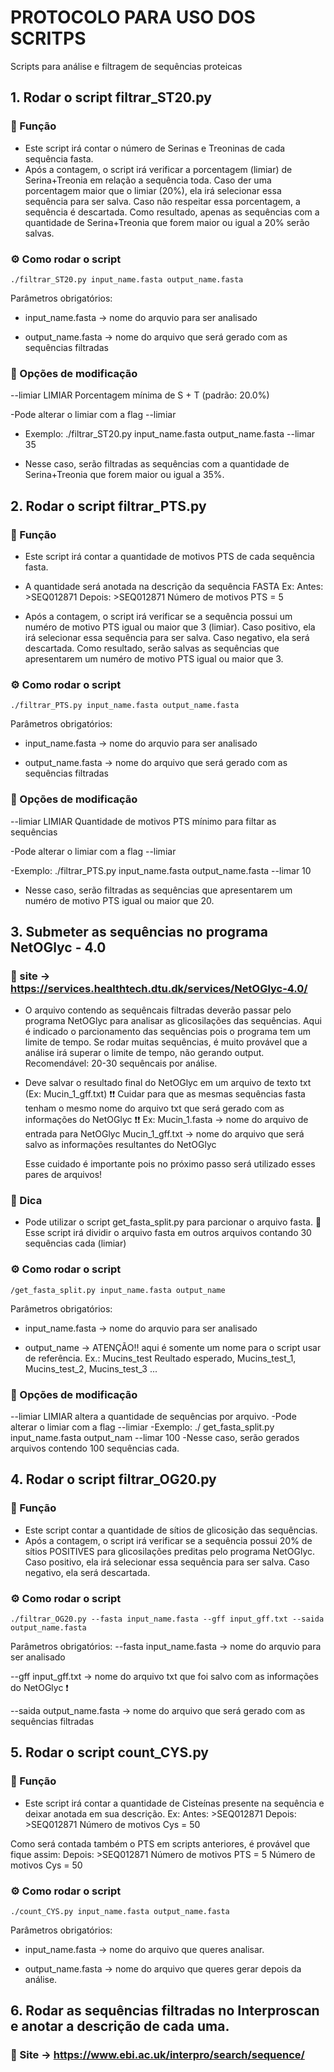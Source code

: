 # PROTOCOLO PARA USO DOS SCRITPS
Scripts para análise e filtragem de sequências proteicas

## 1. Rodar o script filtrar_ST20.py
### 🧩 Função
- Este script irá contar o número de Serinas e Treoninas de cada sequência fasta. 
- Após a contagem, o script irá verificar a porcentagem (limiar) de Serina+Treonia em relação a sequência toda.
 	Caso der uma porcentagem maior que o limiar (20%), ela irá selecionar essa sequência para ser salva.
	Caso não respeitar essa porcentagem, a sequência é descartada.
	Como resultado, apenas as sequências com a quantidade de Serina+Treonia que forem maior ou igual a 20% serão salvas.

### ⚙️ Como rodar o script
	./filtrar_ST20.py input_name.fasta output_name.fasta 
Parâmetros obrigatórios:
- input_name.fasta -> nome do arquvio para ser analisado
  
- output_name.fasta -> nome do arquivo que será gerado com as sequências filtradas

### 🧠 Opções de modificação
--limiar LIMIAR  Porcentagem mínima de S + T (padrão: 20.0%)

-Pode alterar o limiar com a flag --limiar

- Exemplo: ./filtrar_ST20.py input_name.fasta output_name.fasta --limar 35

- Nesse caso, serão filtradas as sequências com a quantidade de Serina+Treonia que forem maior ou igual a 35%.


## 2. Rodar o script filtrar_PTS.py
### 🧩 Função
- Este script irá contar a quantidade de motivos PTS de cada sequência fasta.
- A quantidade será anotada na descrição da sequência FASTA
	Ex: 
	Antes:  >SEQ012871
	Depois: >SEQ012871 Número de motivos PTS = 5

- Após a contagem, o script irá verificar se a sequência possui um numéro de motivo PTS igual ou maior que 3 (limiar).
	Caso positivo, ela irá selecionar essa sequência para ser salva.
	Caso negativo, ela será descartada.
	Como resultado, serão salvas as sequências que apresentarem um numéro de motivo PTS igual ou maior que 3.

### ⚙️ Como rodar o script
	./filtrar_PTS.py input_name.fasta output_name.fasta 
Parâmetros obrigatórios:
- input_name.fasta -> nome do arquvio para ser analisado
  
- output_name.fasta -> nome do arquivo que será gerado com as sequências filtradas

### 🧠 Opções de modificação
--limiar LIMIAR  Quantidade de motivos PTS mínimo para filtar as sequências

-Pode alterar o limiar com a flag --limiar

-Exemplo: ./filtrar_PTS.py input_name.fasta output_name.fasta --limar 10
                
- Nesse caso, serão filtradas as sequências que apresentarem um numéro de motivo PTS igual ou maior que 20.


##  3. Submeter as sequências no programa NetOGlyc - 4.0
### 🧩 site -> https://services.healthtech.dtu.dk/services/NetOGlyc-4.0/

- O arquivo contendo as sequêncais filtradas deverão passar pelo programa NetOGlyc para analisar as glicosilações das sequências.
	Aqui é indicado o parcionamento das sequências pois o programa tem um limite de tempo. Se rodar muitas sequências, é muito provável que a análise irá superar o limite de tempo, não gerando output.
		Recomendável: 20-30 sequêncais por análise.

- Deve salvar o resultado final do NetOGlyc em um arquivo de texto txt (Ex: Mucin_1_gff.txt)
	❗❗ Cuidar para que as mesmas sequências fasta tenham o mesmo nome do arquivo txt que será gerado com as informações do NetOGlyc ❗❗
	Ex: Mucin_1.fasta -> nome do arquivo de entrada para NetOGlyc
	    Mucin_1_gff.txt -> nome do arquivo que será salvo as informações resultantes do NetOGlyc

	Esse cuidado é importante pois no próximo passo será utilizado esses pares de arquivos!

### 🧠 Dica
- Pode utilizar o script get_fasta_split.py para parcionar o arquivo fasta.
	🧩 Esse script irá dividir o arquivo fasta em outros arquivos contando 30 sequências cada (limiar)

### ⚙️ Como rodar o script
	/get_fasta_split.py input_name.fasta output_name
Parâmetros obrigatórios:
- input_name.fasta -> nome do arquvio para ser analisado

- output_name -> ATENÇÃO!! aqui é somente um nome para o script usar de referência.
	Ex.: Mucins_test
	Reultado esperado, Mucins_test_1, Mucins_test_2, Mucins_test_3 ...	
	
### 🧠 Opções de modificação
--limiar LIMIAR  altera a quantidade de sequências por arquivo. 
-Pode alterar o limiar com a flag --limiar
-Exemplo: ./ get_fasta_split.py input_name.fasta output_nam --limar 100 
-Nesse caso, serão gerados arquivos contendo 100 sequências cada.


## 4. Rodar o script filtrar_OG20.py
### 🧩 Função
- Este script contar a quantidade de sítios de glicosição das sequências. 
- Após a contagem, o script irá verificar se a sequência possui 20% de sítios POSITIVES para glicosilações preditas pelo programa NetOGlyc.
        Caso positivo, ela irá selecionar essa sequência para ser salva.
        Caso negativo, ela será descartada.

### ⚙️ Como rodar o script
	./filtrar_OG20.py --fasta input_name.fasta --gff input_gff.txt --saida output_name.fasta
Parâmetros obrigatórios:
--fasta input_name.fasta -> nome do arquvio para ser analisado

--gff input_gff.txt -> nome do arquivo txt que foi salvo com as informações do NetOGlyc ❗

--saida output_name.fasta -> nome do arquivo que será gerado com as sequências filtradas


## 5. Rodar o script count_CYS.py
### 🧩 Função
- Este script irá contar a quantidade de Cisteínas presente na sequência e deixar anotada em sua descrição.
       Ex:
        Antes:  >SEQ012871
        Depois: >SEQ012871 Número de motivos Cys = 50

Como será contada também o PTS em scripts anteriores, é provável que fique assim:
	Depois: >SEQ012871 Número de motivos PTS = 5 Número de motivos Cys = 50

### ⚙️ Como rodar o script
	./count_CYS.py input_name.fasta output_name.fasta
Parâmetros obrigatórios:
- input_name.fasta -> nome do arquivo que queres analisar.

- output_name.fasta -> nome do arquivo que queres gerar depois da análise.


## 6. Rodar as sequências filtradas no Interproscan e anotar a descrição de cada uma.
### 🧩 Site -> https://www.ebi.ac.uk/interpro/search/sequence/



